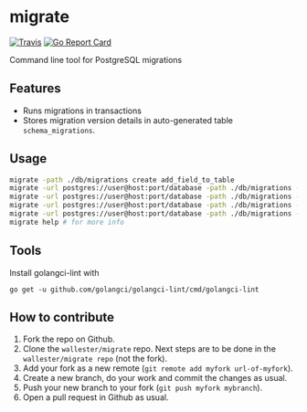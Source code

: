 # migrate
[![Travis](https://travis-ci.org/wallester/migrate.svg?branch=master)](https://travis-ci.org/wallester/migrate)
[![Go Report Card](https://goreportcard.com/badge/github.com/wallester/migrate)](https://goreportcard.com/report/github.com/wallester/migrate)

Command line tool for PostgreSQL migrations 

## Features

* Runs migrations in transactions
* Stores migration version details in auto-generated table ``schema_migrations``.

## Usage

```bash
migrate -path ./db/migrations create add_field_to_table
migrate -url postgres://user@host:port/database -path ./db/migrations -timeout 10 up
migrate -url postgres://user@host:port/database -path ./db/migrations -timeout 10 up 1
migrate -url postgres://user@host:port/database -path ./db/migrations -timeout 10 down
migrate -url postgres://user@host:port/database -path ./db/migrations -timeout 10 down 1
migrate help # for more info
```

## Tools

Install golangci-lint with 

	go get -u github.com/golangci/golangci-lint/cmd/golangci-lint

## How to contribute

1. Fork the repo on Github.
2. Clone the `wallester/migrate` repo. Next steps are to be done in the `wallester/migrate repo` (not the fork).
3. Add your fork as a new remote (`git remote add myfork url-of-myfork`).
4. Create a new branch, do your work and commit the changes as usual.
5. Push your new branch to your fork (`git push myfork mybranch`).
6. Open a pull request in Github as usual.
